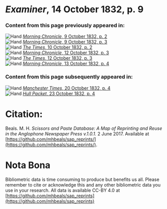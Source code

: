 # *Examiner*, 14 October 1832, p. 9  
  
### Content from this page previously appeared in:  
![Hand](http://scissorsandpaste.net/wp-content/uploads/2017/06/smallhandpointer.png) [*Morning Chronicle*, 9 October 1832, p. 2](https://mhbeals.github.io/sap_html/Morning-Chronicle/Morning-Chronicle-9-October-1832-p-2)  
![Hand](http://scissorsandpaste.net/wp-content/uploads/2017/06/smallhandpointer.png) [*Morning Chronicle*, 9 October 1832, p. 3](https://mhbeals.github.io/sap_html/Morning-Chronicle/Morning-Chronicle-9-October-1832-p-3)  
![Hand](http://scissorsandpaste.net/wp-content/uploads/2017/06/smallhandpointer.png) [*The Times*, 10 October 1832, p. 2](https://mhbeals.github.io/sap_html/The-Times/The-Times-10-October-1832-p-2)  
![Hand](http://scissorsandpaste.net/wp-content/uploads/2017/06/smallhandpointer.png) [*Morning Chronicle*, 12 October 1832, p. 3](https://mhbeals.github.io/sap_html/Morning-Chronicle/Morning-Chronicle-12-October-1832-p-3)  
![Hand](http://scissorsandpaste.net/wp-content/uploads/2017/06/smallhandpointer.png) [*The Times*, 12 October 1832, p. 3](https://mhbeals.github.io/sap_html/The-Times/The-Times-12-October-1832-p-3)  
![Hand](http://scissorsandpaste.net/wp-content/uploads/2017/06/smallhandpointer.png) [*Morning Chronicle*, 13 October 1832, p. 4](https://mhbeals.github.io/sap_html/Morning-Chronicle/Morning-Chronicle-13-October-1832-p-4)  
  
### Content from this page subsequently appeared in:  
![Hand](http://scissorsandpaste.net/wp-content/uploads/2017/06/smallhandpointer.png) [*Manchester Times*, 20 October 1832, p. 4](https://mhbeals.github.io/sap_html/Manchester-Times/Manchester-Times-20-October-1832-p-4)  
![Hand](http://scissorsandpaste.net/wp-content/uploads/2017/06/smallhandpointer.png) [*Hull Packet*, 23 October 1832, p. 4](https://mhbeals.github.io/sap_html/Hull-Packet/Hull-Packet-23-October-1832-p-4)  


# Citation: 

Beals. M. H. *Scissors and Paste Database: A Map of Reprinting and Reuse in the Anglophone Newspaper Press v.1.0.1.* 2 June 2017. Available at [https://github.com/mhbeals/sap_reprints/](https://github.com/mhbeals/sap_reprints/). 

# Nota Bona

Bibliometric data is time consuming to produce but benefits us all. Please remember to cite or acknowledge this and any other bibliometric data you use in your research. All data is available CC-BY 4.0 at [https://github.com/mhbeals/sap_reprints](https://github.com/mhbeals/sap_reprints)